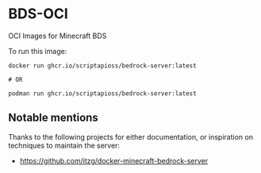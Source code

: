 # BDS-OCI
OCI Images for Minecraft BDS

To run this image:

```
docker run ghcr.io/scriptapioss/bedrock-server:latest

# OR

podman run ghcr.io/scriptapioss/bedrock-server:latest
```

## Notable mentions

Thanks to the following projects for either documentation, or inspiration on
techniques to maintain the server:

- https://github.com/itzg/docker-minecraft-bedrock-server